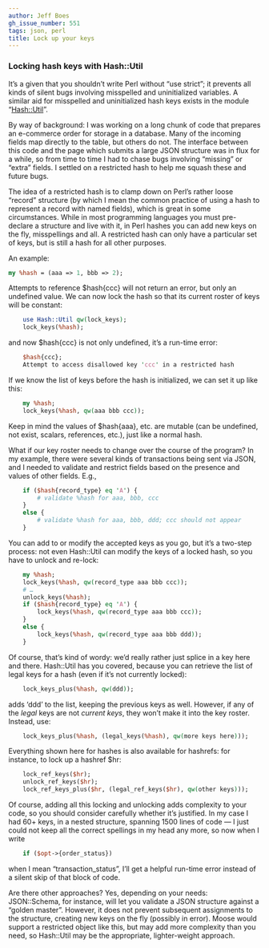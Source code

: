 ```yaml
---
author: Jeff Boes
gh_issue_number: 551
tags: json, perl
title: Lock up your keys
---
```


### Locking hash keys with Hash::Util

It’s a given that you shouldn’t write Perl without “use strict”; it prevents all kinds of silent bugs involving misspelled and uninitialized variables. A similar aid for misspelled and uninitialized hash keys exists in the module “[Hash::Util](http://search.cpan.org/perldoc?Hash::Util)”.

By way of background: I was working on a long chunk of code that prepares an e-commerce order for storage in a database. Many of the incoming fields map directly to the table, but others do not. The interface between this code and the page which submits a large JSON structure was in flux for a while, so from time to time I had to chase bugs involving “missing” or “extra” fields. I settled on a restricted hash to help me squash these and future bugs.

The idea of a restricted hash is to clamp down on Perl’s rather loose “record” structure (by which I mean the common practice of using a hash to represent a record with named fields), which is great in some circumstances. While in most programming languages you must pre-declare a structure and live with it, in Perl hashes you can add new keys on the fly, misspellings and all. A restricted hash can only have a particular set of keys, but is still a hash for all other purposes.

An example:

```perl
my %hash = (aaa => 1, bbb => 2);
```

Attempts to reference $hash{ccc} will not return an error, but only an undefined value. We can now lock the hash so that its current roster of keys will be constant:

```perl
    use Hash::Util qw(lock_keys);
    lock_keys(%hash);
```

and now $hash{ccc} is not only undefined, it’s a run-time error:

```perl
    $hash{ccc};
    Attempt to access disallowed key 'ccc' in a restricted hash
```

If we know the list of keys before the hash is initialized, we can set it up like this:

```perl
    my %hash;
    lock_keys(%hash, qw(aaa bbb ccc));
```

Keep in mind the values of $hash{aaa}, etc. are mutable (can be undefined, not exist, scalars, references, etc.), just like a normal hash.

What if our key roster needs to change over the course of the program? In my example, there were several kinds of transactions being sent via JSON, and I needed to validate and restrict fields based on the presence and values of other fields. E.g.,

```perl
    if ($hash{record_type} eq 'A') {
        # validate %hash for aaa, bbb, ccc
    }
    else {
        # validate %hash for aaa, bbb, ddd; ccc should not appear
    }
```

You can add to or modify the accepted keys as you go, but it’s a two-step process: not even Hash::Util can modify the keys of a locked hash, so you have to unlock and re-lock:

```perl
    my %hash;
    lock_keys(%hash, qw(record_type aaa bbb ccc));
    # …
    unlock_keys(%hash);
    if ($hash{record_type} eq 'A') {
        lock_keys(%hash, qw(record_type aaa bbb ccc));
    }
    else {
        lock_keys(%hash, qw(record_type aaa bbb ddd));
    }
```

Of course, that’s kind of wordy: we’d really rather just splice in a key here and there. Hash::Util has you covered, because you can retrieve the list of legal keys for a hash (even if it’s not currently locked):

```perl
    lock_keys_plus(%hash, qw(ddd));
```

adds ‘ddd’ to the list, keeping the previous keys as well. However, if any of the *legal* keys are not *current keys*, they won’t make it into the key roster. Instead, use:

```perl
    lock_keys_plus(%hash, (legal_keys(%hash), qw(more keys here)));
```

Everything shown here for hashes is also available for hashrefs: for instance, to lock up a hashref $hr:

```perl
    lock_ref_keys($hr);
    unlock_ref_keys($hr);
    lock_ref_keys_plus($hr, (legal_ref_keys($hr), qw(other keys)));
```

Of course, adding all this locking and unlocking adds complexity to your code, so you should consider carefully whether it’s justified. In my case I had 60+ keys, in a nested structure, spanning 1500 lines of code — I just could not keep all the correct spellings in my head any more, so now when I write

```perl
    if ($opt->{order_status})
```

when I mean “transaction_status”, I’ll get a helpful run-time error instead of a silent skip of that block of code.

Are there other approaches? Yes, depending on your needs: JSON::Schema, for instance, will let you validate a JSON structure against a “golden master”. However, it does not prevent subsequent assignments to the structure, creating new keys on the fly (possibly in error). Moose would support a restricted object like this, but may add more complexity than you need, so Hash::Util may be the appropriate, lighter-weight approach.


